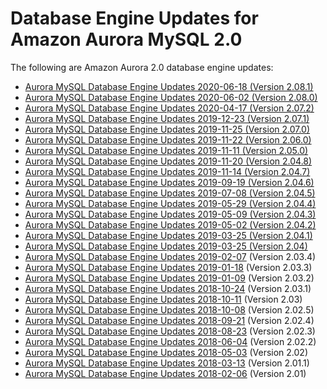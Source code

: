 # Database Engine Updates for Amazon Aurora MySQL 2\.0<a name="AuroraMySQL.Updates.20Updates"></a>

The following are Amazon Aurora 2\.0 database engine updates:<a name="aurora_2x_updates"></a>
+ [Aurora MySQL Database Engine Updates 2020\-06\-18 \(Version 2\.08\.1\)](AuroraMySQL.Updates.2081.md)
+ [Aurora MySQL Database Engine Updates 2020\-06\-02 \(Version 2\.08\.0\)](AuroraMySQL.Updates.2080.md)
+ [Aurora MySQL Database Engine Updates 2020\-04\-17 \(Version 2\.07\.2\)](AuroraMySQL.Updates.2072.md)
+ [Aurora MySQL Database Engine Updates 2019\-12\-23 \(Version 2\.07\.1\)](AuroraMySQL.Updates.2071.md)
+ [Aurora MySQL Database Engine Updates 2019\-11\-25 \(Version 2\.07\.0\)](AuroraMySQL.Updates.2070.md)
+ [Aurora MySQL Database Engine Updates 2019\-11\-22 \(Version 2\.06\.0\)](AuroraMySQL.Updates.2060.md)
+ [Aurora MySQL Database Engine Updates 2019\-11\-11 \(Version 2\.05\.0\)](AuroraMySQL.Updates.2050.md)
+ [Aurora MySQL Database Engine Updates 2019\-11\-20 \(Version 2\.04\.8\)](AuroraMySQL.Updates.2048.md)
+ [Aurora MySQL Database Engine Updates 2019\-11\-14 \(Version 2\.04\.7\)](AuroraMySQL.Updates.2047.md)
+ [Aurora MySQL Database Engine Updates 2019\-09\-19 \(Version 2\.04\.6\)](AuroraMySQL.Updates.2046.md)
+ [Aurora MySQL Database Engine Updates 2019\-07\-08 \(Version 2\.04\.5\)](AuroraMySQL.Updates.2045.md)
+ [Aurora MySQL Database Engine Updates 2019\-05\-29 \(Version 2\.04\.4\)](AuroraMySQL.Updates.2044.md)
+ [Aurora MySQL Database Engine Updates 2019\-05\-09 \(Version 2\.04\.3\)](AuroraMySQL.Updates.2043.md)
+ [Aurora MySQL Database Engine Updates 2019\-05\-02 \(Version 2\.04\.2\)](AuroraMySQL.Updates.2042.md)
+ [Aurora MySQL Database Engine Updates 2019\-03\-25 \(Version 2\.04\.1\)](AuroraMySQL.Updates.2041.md)
+ [Aurora MySQL Database Engine Updates 2019\-03\-25 \(Version 2\.04\)](AuroraMySQL.Updates.204.md)
+ [Aurora MySQL Database Engine Updates 2019\-02\-07](AuroraMySQL.Updates.2034.md) \(Version 2\.03\.4\)
+ [Aurora MySQL Database Engine Updates 2019\-01\-18](AuroraMySQL.Updates.2033.md) \(Version 2\.03\.3\)
+ [Aurora MySQL Database Engine Updates 2019\-01\-09](AuroraMySQL.Updates.2032.md) \(Version 2\.03\.2\)
+ [Aurora MySQL Database Engine Updates 2018\-10\-24](AuroraMySQL.Updates.2031.md) \(Version 2\.03\.1\)
+ [Aurora MySQL Database Engine Updates 2018\-10\-11](AuroraMySQL.Updates.203.md) \(Version 2\.03\)
+ [Aurora MySQL Database Engine Updates 2018\-10\-08](AuroraMySQL.Updates.2025.md) \(Version 2\.02\.5\)
+ [Aurora MySQL Database Engine Updates 2018\-09\-21](AuroraMySQL.Updates.2024.md) \(Version 2\.02\.4\)
+ [Aurora MySQL Database Engine Updates 2018\-08\-23](AuroraMySQL.Updates.2023.md) \(Version 2\.02\.3\)
+ [Aurora MySQL Database Engine Updates 2018\-06\-04](AuroraMySQL.Updates.2022.md) \(Version 2\.02\.2\)
+ [Aurora MySQL Database Engine Updates 2018\-05\-03](AuroraMySQL.Updates.202.md) \(Version 2\.02\)
+ [Aurora MySQL Database Engine Updates 2018\-03\-13](AuroraMySQL.Updates.2011.md) \(Version 2\.01\.1\)
+ [Aurora MySQL Database Engine Updates 2018\-02\-06](AuroraMySQL.Updates.20180206.md) \(Version 2\.01\)